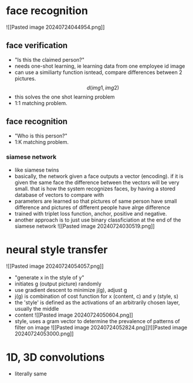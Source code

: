 # face recognition
![[Pasted image 20240724044954.png]]
## face verification
- "Is this the claimed person?"
- needs one-shot learning, ie learning data from one employee id image
- can use a similiarty function isntead, compare differences between 2 pictures. $$d(img1, img2)$$
- this solves the one shot learning problem
- 1:1 matching problem.
## face recognition
- "Who is this person?"
- 1:K matching problem.
### siamese network
- like siamese twins
- basically, the network given a face outputs a vector (encoding). if it is given the same face the difference between the vectors will be very small. that is how the system recognizes faces, by having a stored database of vectors to compare with
- parameters are learned so that pictures of same person have small difference and pictures of different people have alrge difference
- trained with triplet loss function, anchor, positive and negative.
- another approach is to just use binary classficiation at the end of the siamese network ![[Pasted image 20240724030519.png]]
# neural style transfer
![[Pasted image 20240724054057.png]]
- "generate x in the style of y"
- initiates g (output picture) randomly
- use gradient descent to minimize j(g), adjust g
- j(g) is combination of cost function for x (content, c) and y (style, s)
- the 'style' is defined as the activations of an arbitrarily chosen layer, usually the middle
- content ![[Pasted image 20240724050604.png]]
- style, uses a gram vector to determine the prevalence of patterns of filter on image ![[Pasted image 20240724052824.png]]![[Pasted image 20240724053000.png]]
# 1D, 3D convolutions
- literally same